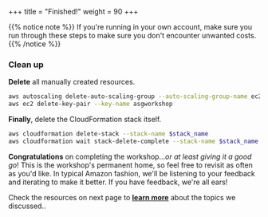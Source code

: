 +++
title = "Finished!"
weight = 90
+++

{{% notice note %}}
If you're running in your own account, make sure you run through these steps to make sure you don't encounter unwanted costs.
{{% /notice %}}

### Clean up

**Delete** all manually created resources.

```bash
aws autoscaling delete-auto-scaling-group --auto-scaling-group-name ec2-workshop-asg --force-delete
aws ec2 delete-key-pair --key-name asgworkshop
```    

**Finally**, delete the CloudFormation stack itself.
	
```bash
aws cloudformation delete-stack --stack-name $stack_name
aws cloudformation wait stack-delete-complete --stack-name $stack_name
```

**Congratulations** on completing the workshop...*or at least giving it a good go*!  This is the workshop's permanent home, so feel free to revisit as often as you'd like.  In typical Amazon fashion, we'll be listening to your feedback and iterating to make it better.  If you have feedback, we're all ears!

Check the resources on next page to [**learn more**](/efficient-and-resilient-ec2-auto-scaling/100-learn-more.html) about the topics we discussed..
